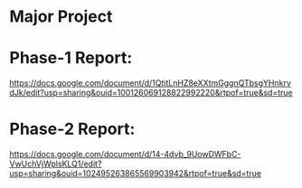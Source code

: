 # Major Project
# Phase-1 Report:
https://docs.google.com/document/d/1QtitLnHZ8eXXtmGggnQTbsgYHnkrvdJk/edit?usp=sharing&ouid=100126069128822992220&rtpof=true&sd=true
# Phase-2 Report:
https://docs.google.com/document/d/14-4dvb_9UowDWFbC-VwUchVjWplsKLQ1/edit?usp=sharing&ouid=102495263865569903942&rtpof=true&sd=true
